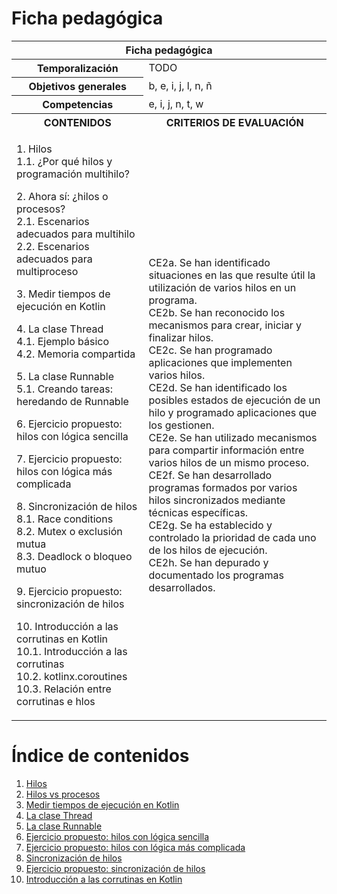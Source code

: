 # Ficha pedagógica

<table>
  <thead>
    <tr><th colspan="2">Ficha pedagógica</th></tr>
  </thead>
  <tbody>
    <tr>
      <th>Temporalización</th><td>TODO</td>
    </tr>
    <tr>
      <th>Objetivos generales</th><td>b, e, i, j, l, n, ñ</td>
    </tr>
    <tr>
      <th>Competencias</th><td>e, i, j, n, t, w</td>
    </tr>
    <tr>
      <th>CONTENIDOS</th>
      <th>CRITERIOS DE EVALUACIÓN</th>
    </tr>
    <tr>
      <td>
        <p>
          1. Hilos<br>
          1.1. ¿Por qué hilos y programación multihilo?<br>
        </p>
        <p>
          2. Ahora sí: ¿hilos o procesos?<br>
          2.1. Escenarios adecuados para multihilo<br>
          2.2. Escenarios adecuados para multiproceso<br>
        </p>
        <p>
          3. Medir tiempos de ejecución en Kotlin<br>
        </p>
        <p>
          4. La clase Thread<br>
          4.1. Ejemplo básico<br>
          4.2. Memoria compartida<br>
        </p>
        <p>
          5. La clase Runnable<br>
          5.1. Creando tareas: heredando de Runnable<br>
        </p>
        <p>
          6. Ejercicio propuesto: hilos con lógica sencilla<br>
        </p>
        <p>
          7. Ejercicio propuesto: hilos con lógica más complicada<br>
        </p>
        <p>
          8. Sincronización de hilos<br>
          8.1. Race conditions<br>
          8.2. Mutex o exclusión mutua<br>
          8.3. Deadlock o bloqueo mutuo
        </p>
        <p>
          9. Ejercicio propuesto: sincronización de hilos
        </p>
        <p>
          10. Introducción a las corrutinas en Kotlin<br>
          10.1. Introducción a las corrutinas<br>
          10.2. kotlinx.coroutines<br>
          10.3. Relación entre corrutinas e hlos
        </p>
      </td>
      <td>
        CE2a. Se han identificado situaciones en las que resulte útil la utilización de varios hilos en un programa.<br>
        CE2b. Se han reconocido los mecanismos para crear, iniciar y finalizar hilos.<br>
        CE2c. Se han programado aplicaciones que implementen varios hilos.<br>
        CE2d. Se han identificado los posibles estados de ejecución de un hilo y programado aplicaciones que los gestionen.<br>
        CE2e. Se han utilizado mecanismos para compartir información entre varios hilos de un mismo proceso.<br>
        CE2f. Se han desarrollado programas formados por varios hilos sincronizados mediante técnicas específicas.<br>
        CE2g. Se ha establecido y controlado la prioridad de cada uno de los hilos de ejecución.<br>
        CE2h. Se han depurado y documentado los programas desarrollados.<br>
      </td>
    </tr>
  </tbody>
</table>

# Índice de contenidos

1. [Hilos](01_hilos.md)
2. [Hilos vs procesos](02_hilos_vs_procesos.md)
3. [Medir tiempos de ejecución en Kotlin](03_medir_tiempos.md)
4. [La clase Thread](04_clase_thread.md)
5. [La clase Runnable](05_clase_runnable.md)
6. [Ejercicio propuesto: hilos con lógica sencilla](06_ejercicio.md)
7. [Ejercicio propuesto: hilos con lógica más complicada](07_ejercicio.md)
8. [Sincronización de hilos](08_sync_mutex_lock.md)
9. [Ejercicio propuesto: sincronización de hilos](09_ejercicio.md)
10. [Introducción a las corrutinas en Kotlin](10_coroutines_intro.md)
